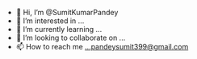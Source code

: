 - 👋 Hi, I’m @SumitKumarPandey
- 👀 I’m interested in ...
- 🌱 I’m currently learning ...
- 💞️ I’m looking to collaborate on ...
- 📫 How to reach me ...pandeysumit399@gmail.com

<!---
SumitKumarPandey-CEDCOSS/SumitKumarPandey-CEDCOSS is a ✨ special ✨ repository because its `README.md` (this file) appears on your GitHub profile.
You can click the Preview link to take a look at your changes.
--->

